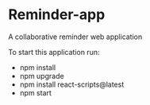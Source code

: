 # Reminder-app
A collaborative reminder web application

To start this application run: 
- npm install
- npm upgrade
- npm install react-scripts@latest
- npm start